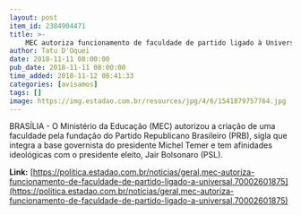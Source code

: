 ```yaml
---
layout: post
item_id: 2384904471
title: >-
    MEC autoriza funcionamento de faculdade de partido ligado à Universal
author: Tatu D'Oquei
date: 2018-11-11 08:00:00
pub_date: 2018-11-11 08:00:00
time_added: 2018-11-12 08:41:33
categories: [avisamos]
tags: []
image: https://img.estadao.com.br/resources/jpg/4/6/1541879757764.jpg
---
```


BRASÍLIA - O Ministério da Educação (MEC) autorizou a criação de uma faculdade pela fundação do Partido Republicano Brasileiro (PRB), sigla que integra a base governista do presidente Michel Temer e tem afinidades ideológicas com o presidente eleito, Jair Bolsonaro (PSL).

**Link:** [https://politica.estadao.com.br/noticias/geral,mec-autoriza-funcionamento-de-faculdade-de-partido-ligado-a-universal,70002601875](https://politica.estadao.com.br/noticias/geral,mec-autoriza-funcionamento-de-faculdade-de-partido-ligado-a-universal,70002601875)


